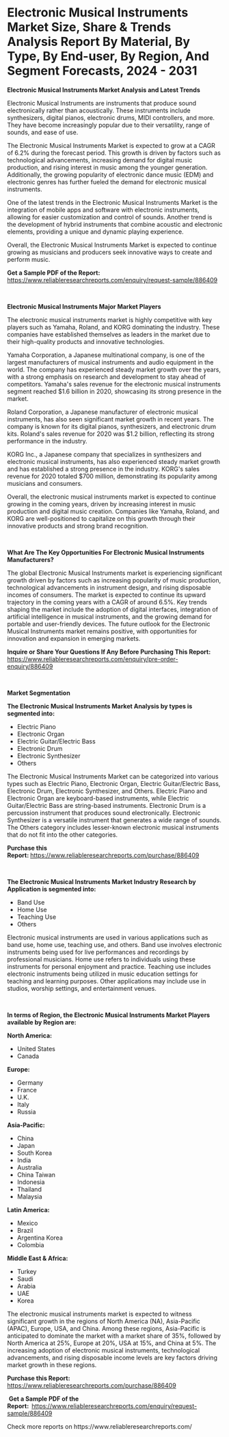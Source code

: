 <p><h1>Electronic Musical Instruments Market Size, Share & Trends Analysis Report By Material, By Type, By End-user, By Region, And Segment Forecasts, 2024 - 2031</h1></p><p><strong>Electronic Musical Instruments Market Analysis and Latest Trends</strong></p>
<p><p>Electronic Musical Instruments are instruments that produce sound electronically rather than acoustically. These instruments include synthesizers, digital pianos, electronic drums, MIDI controllers, and more. They have become increasingly popular due to their versatility, range of sounds, and ease of use.</p><p>The Electronic Musical Instruments Market is expected to grow at a CAGR of 6.2% during the forecast period. This growth is driven by factors such as technological advancements, increasing demand for digital music production, and rising interest in music among the younger generation. Additionally, the growing popularity of electronic dance music (EDM) and electronic genres has further fueled the demand for electronic musical instruments.</p><p>One of the latest trends in the Electronic Musical Instruments Market is the integration of mobile apps and software with electronic instruments, allowing for easier customization and control of sounds. Another trend is the development of hybrid instruments that combine acoustic and electronic elements, providing a unique and dynamic playing experience.</p><p>Overall, the Electronic Musical Instruments Market is expected to continue growing as musicians and producers seek innovative ways to create and perform music.</p></p>
<p><strong>Get a Sample PDF of the Report:&nbsp;</strong> <a href="https://www.reliableresearchreports.com/enquiry/request-sample/886409">https://www.reliableresearchreports.com/enquiry/request-sample/886409</a></p>
<p>&nbsp;</p>
<p><strong>Electronic Musical Instruments Major Market Players</strong></p>
<p><p>The electronic musical instruments market is highly competitive with key players such as Yamaha, Roland, and KORG dominating the industry. These companies have established themselves as leaders in the market due to their high-quality products and innovative technologies.</p><p>Yamaha Corporation, a Japanese multinational company, is one of the largest manufacturers of musical instruments and audio equipment in the world. The company has experienced steady market growth over the years, with a strong emphasis on research and development to stay ahead of competitors. Yamaha's sales revenue for the electronic musical instruments segment reached $1.6 billion in 2020, showcasing its strong presence in the market.</p><p>Roland Corporation, a Japanese manufacturer of electronic musical instruments, has also seen significant market growth in recent years. The company is known for its digital pianos, synthesizers, and electronic drum kits. Roland's sales revenue for 2020 was $1.2 billion, reflecting its strong performance in the industry.</p><p>KORG Inc., a Japanese company that specializes in synthesizers and electronic musical instruments, has also experienced steady market growth and has established a strong presence in the industry. KORG's sales revenue for 2020 totaled $700 million, demonstrating its popularity among musicians and consumers.</p><p>Overall, the electronic musical instruments market is expected to continue growing in the coming years, driven by increasing interest in music production and digital music creation. Companies like Yamaha, Roland, and KORG are well-positioned to capitalize on this growth through their innovative products and strong brand recognition.</p></p>
<p>&nbsp;</p>
<p><strong>What Are The Key Opportunities For Electronic Musical Instruments Manufacturers?</strong></p>
<p><p>The global Electronic Musical Instruments market is experiencing significant growth driven by factors such as increasing popularity of music production, technological advancements in instrument design, and rising disposable incomes of consumers. The market is expected to continue its upward trajectory in the coming years with a CAGR of around 6.5%. Key trends shaping the market include the adoption of digital interfaces, integration of artificial intelligence in musical instruments, and the growing demand for portable and user-friendly devices. The future outlook for the Electronic Musical Instruments market remains positive, with opportunities for innovation and expansion in emerging markets.</p></p>
<p><strong>Inquire or Share Your Questions If Any Before Purchasing This Report:</strong> <a href="https://www.reliableresearchreports.com/enquiry/pre-order-enquiry/886409">https://www.reliableresearchreports.com/enquiry/pre-order-enquiry/886409</a></p>
<p>&nbsp;</p>
<p><strong>Market Segmentation</strong></p>
<p><strong>The Electronic Musical Instruments Market Analysis by types is segmented into:</strong></p>
<p><ul><li>Electric Piano</li><li>Electronic Organ</li><li>Electric Guitar/Electric Bass</li><li>Electronic Drum</li><li>Electronic Synthesizer</li><li>Others</li></ul></p>
<p><p>The Electronic Musical Instruments Market can be categorized into various types such as Electric Piano, Electronic Organ, Electric Guitar/Electric Bass, Electronic Drum, Electronic Synthesizer, and Others. Electric Piano and Electronic Organ are keyboard-based instruments, while Electric Guitar/Electric Bass are string-based instruments. Electronic Drum is a percussion instrument that produces sound electronically. Electronic Synthesizer is a versatile instrument that generates a wide range of sounds. The Others category includes lesser-known electronic musical instruments that do not fit into the other categories.</p></p>
<p><strong>Purchase this Report:&nbsp;</strong><a href="https://www.reliableresearchreports.com/purchase/886409">https://www.reliableresearchreports.com/purchase/886409</a></p>
<p>&nbsp;</p>
<p><strong>The Electronic Musical Instruments Market Industry Research by Application is segmented into:</strong></p>
<p><ul><li>Band Use</li><li>Home Use</li><li>Teaching Use</li><li>Others</li></ul></p>
<p><p>Electronic musical instruments are used in various applications such as band use, home use, teaching use, and others. Band use involves electronic instruments being used for live performances and recordings by professional musicians. Home use refers to individuals using these instruments for personal enjoyment and practice. Teaching use includes electronic instruments being utilized in music education settings for teaching and learning purposes. Other applications may include use in studios, worship settings, and entertainment venues.</p></p>
<p>&nbsp;</p>
<p><strong>In terms of Region, the Electronic Musical Instruments Market Players available by Region are:</strong></p>
<p>
    <p> <strong> North America: </strong>
        <ul>
            <li>United States</li>
            <li>Canada</li>
        </ul>
        </p> 
    <p> <strong> Europe: </strong>
        <ul>
            <li>Germany</li>
            <li>France</li>
            <li>U.K.</li>
            <li>Italy</li>
            <li>Russia</li>
        </ul>
        </p> 
    <p> <strong> Asia-Pacific: </strong>
        <ul>
            <li>China</li>
            <li>Japan</li>
            <li>South Korea</li>
            <li>India</li>
            <li>Australia</li>
            <li>China Taiwan</li>
            <li>Indonesia</li>
            <li>Thailand</li>
            <li>Malaysia</li>
        </ul>
        </p> 
    <p> <strong> Latin America: </strong>
        <ul>
            <li>Mexico</li>
            <li>Brazil</li>
            <li>Argentina Korea</li>
            <li>Colombia</li>
        </ul>
        </p> 
    <p> <strong> Middle East & Africa: </strong>
        <ul>
            <li>Turkey</li>
            <li>Saudi</li>
            <li>Arabia</li>
            <li>UAE</li>
            <li>Korea</li>
        </ul>
    </p>
    </p>
<p><p>The electronic musical instruments market is expected to witness significant growth in the regions of North America (NA), Asia-Pacific (APAC), Europe, USA, and China. Among these regions, Asia-Pacific is anticipated to dominate the market with a market share of 35%, followed by North America at 25%, Europe at 20%, USA at 15%, and China at 5%. The increasing adoption of electronic musical instruments, technological advancements, and rising disposable income levels are key factors driving market growth in these regions.</p></p>
<p><strong>Purchase this Report: </strong><a href="https://www.reliableresearchreports.com/purchase/886409">https://www.reliableresearchreports.com/purchase/886409</a></p>
<p>&nbsp;<strong>Get a Sample PDF of the Report:&nbsp;&nbsp;</strong><a href="https://www.reliableresearchreports.com/enquiry/request-sample/886409">https://www.reliableresearchreports.com/enquiry/request-sample/886409</a></p>
<p><strong></strong></p>
<p>Check more reports on https://www.reliableresearchreports.com/</p>